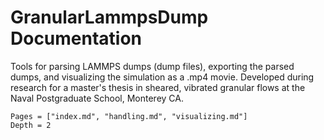 # GranularLammpsDump Documentation

Tools for parsing LAMMPS dumps (dump files), exporting the parsed dumps, and visualizing the simulation as a .mp4 movie. Developed during research for a master's thesis in sheared, vibrated granular flows at the Naval Postgraduate School, Monterey CA. 

```@contents
Pages = ["index.md", "handling.md", "visualizing.md"]
Depth = 2
```


